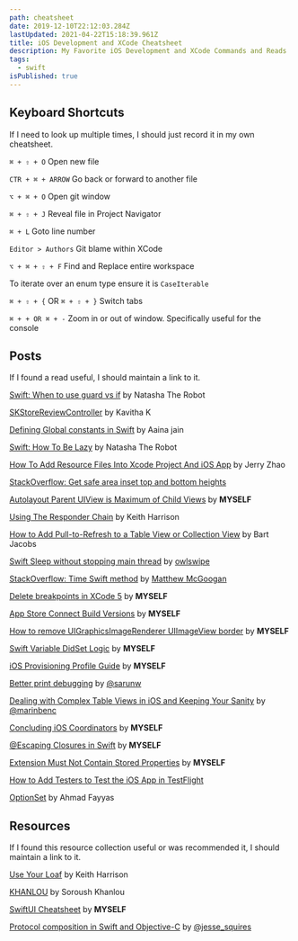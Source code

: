 ```yaml
---
path: cheatsheet
date: 2019-12-10T22:12:03.284Z
lastUpdated: 2021-04-22T15:18:39.961Z
title: iOS Development and XCode Cheatsheet
description: My Favorite iOS Development and XCode Commands and Reads
tags:
  - swift
isPublished: true
---
```


## Keyboard Shortcuts

If I need to look up multiple times, I should just record it in my own cheatsheet.

`⌘ + ⇧ + O` Open new file

`CTR + ⌘ + ARROW` Go back or forward to another file

`⌥ + ⌘ + O` Open git window

`⌘ + ⇧ + J` Reveal file in Project Navigator

`⌘ + L` Goto line number

`Editor > Authors` Git blame within XCode

`⌥ + ⌘ + ⇧ + F` Find and Replace entire workspace

To iterate over an enum type ensure it is `CaseIterable`

`⌘ + ⇧ + {` OR `⌘ + ⇧ + }` Switch tabs

`⌘ + + OR ⌘ + -` Zoom in or out of window. Specifically useful for the console

## Posts

If I found a read useful, I should maintain a link to it.

[Swift: When to use guard vs if](https://www.natashatherobot.com/swift-when-to-use-guard-vs-if/) by Natasha The Robot

[SKStoreReviewController](https://medium.com/@kavithakumarasamy89/skstorereviewcontroller-apple-way-to-request-review-and-rating-inside-ios-app-in-ios-10-3-453a6f897e9d) by Kavitha K

[Defining Global constants in Swift](https://medium.com/swift-india/defining-global-constants-in-swift-a80d9e5cbd42) by Aaina jain

[Swift: How To Be Lazy](https://www.natashatherobot.com/swift-lazy/) by Natasha The Robot

[How To Add Resource Files Into Xcode Project And iOS App](https://www.dev2qa.com/how-to-add-resource-files-into-xcode-project-and-ios-app/) by Jerry Zhao

[StackOverflow: Get safe area inset top and bottom heights](https://stackoverflow.com/a/46831519/2228688)

[Autolayout Parent UIView is Maximum of Child Views](https://marcusmth.com/autolayout-parent-uiview-is-maximum-of-child-views/) by **MYSELF**

[Using The Responder Chain](https://useyourloaf.com/blog/using-the-responder-chain/) by Keith Harrison

[How to Add Pull-to-Refresh to a Table View or Collection View](https://cocoacasts.com/how-to-add-pull-to-refresh-to-a-table-view-or-collection-view) by Bart Jacobs

[Swift Sleep without stopping main thread](https://stackoverflow.com/a/38031138/2228688) by [owlswipe](https://stackoverflow.com/users/5700898/owlswipe)

[StackOverflow: Time Swift method](https://stackoverflow.com/a/2129884/2228688) by [Matthew McGoogan](https://stackoverflow.com/users/257639/matthew-mcgoogan)

[Delete breakpoints in XCode 5](https://marcusmth.com/delete-breakpoints-in-xcode-5/) by **MYSELF**

[App Store Connect Build Versions](https://marcusmth.com/app-store-connect-build-versions/) by **MYSELF**

[How to remove UIGraphicsImageRenderer UIImageView border](https://marcusmth.com/how-to-remove-uigraphicsimagerenderer-uiimageview-border/) by **MYSELF**

[Swift Variable DidSet Logic](https://marcusmth.com/swift-variable-didset-logic/) by **MYSELF**

[iOS Provisioning Profile Guide](https://marcusmth.com/ios-provisioning-profile-guide/) by **MYSELF**

[Better print debugging](https://sarunw.com/posts/better-print-debugging-with-xcode-breakpoints/) by [@sarunw](https://twitter.com/sarunw?s=20)

[Dealing with Complex Table Views in iOS and Keeping Your Sanity](https://medium.cobeisfresh.com/dealing-with-complex-table-views-in-ios-and-keeping-your-sanity-ff5fee1fbb83) by [@marinbenc](https://twitter.com/marinbenc?s=20)

[Concluding iOS Coordinators](https://marcusmth.com/concluding-ios-coordinators/) by **MYSELF**

[@Escaping Closures in Swift](https://marcusmth.com/escaping-closures-in-swift/) by **MYSELF**

[Extension Must Not Contain Stored Properties](https://marcusmth.com/extension-must-not-contain-stored-properties/) by **MYSELF**

[How to Add Testers to Test the iOS App in TestFlight](https://help.muvi.com/help/how-to-add-testers-to-test-the-ios-app-in-testflight.html)

[OptionSet](https://medium.com/@ahmadfayyas/swift-more-elegant-code-optionset-205e4866b4aa) by Ahmad Fayyas

## Resources

If I found this resource collection useful or was recommended it, I should maintain a link to it.

[Use Your Loaf](https://useyourloaf.com/) by Keith Harrison

[KHANLOU](http://khanlou.com/) by Soroush Khanlou

[SwiftUI Cheatsheet](https://marcusmth.com/swiftui-cheatsheet/) by **MYSELF**

[Protocol composition in Swift and Objective-C](https://www.jessesquires.com/blog/2017/06/05/protocol-composition-in-swift-and-objc/) by [@jesse_squires](https://twitter.com/jesse_squires?s=20)
